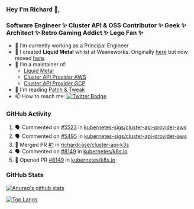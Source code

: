 ### Hey I'm Richard 👋, 

<h3 align="left">Software Engineer ✨ Cluster API & OSS Contributor ✨ Geek ✨ Architect ✨ Retro Gaming Addict ✨ Lego Fan ✨</h3>

- 🔭 I’m currently working as a Principal Engineer
- 📯 I created **Liquid Metal** whilst at Weaveworks. Originally [here](https://github.com/weaveworks-liquidmetal) but now moved [here](https://github.com/liquidmetal-dev).
- 👯 I’m a maintainer of:
  -  [Liquid Metal](https://github.com/liquidmetal-dev)
  -  [Cluster API Provider AWS](https://github.com/kubernetes-sigs/cluster-api-provider-aws)
  -  [Cluster API Provider GCP](https://github.com/kubernetes-sigs/cluster-api-provider-gcp)
- 💬 I'm reading [Patch & Tweak](https://bjooks.com/products/patch-tweak-exploring-modular-synthesis)
- 📫 How to reach me: [![Twitter Badge](https://img.shields.io/badge/-@fruit_case-00acee?style=flat&logo=Twitter&logoColor=white)](https://twitter.com/intent/follow?screen_name=fruit_case "Follow on Twitter")

### GitHub Activity 

<!--START_SECTION:activity-->
1. 🗣 Commented on [#5523](https://github.com/kubernetes-sigs/cluster-api-provider-aws/pull/5523#issuecomment-2939602333) in [kubernetes-sigs/cluster-api-provider-aws](https://github.com/kubernetes-sigs/cluster-api-provider-aws)
2. 🗣 Commented on [#5495](https://github.com/kubernetes-sigs/cluster-api-provider-aws/pull/5495#issuecomment-2936095785) in [kubernetes-sigs/cluster-api-provider-aws](https://github.com/kubernetes-sigs/cluster-api-provider-aws)
3. 🎉 Merged PR [#1](https://github.com/richardcase/cluster-api-k3s/pull/1) in [richardcase/cluster-api-k3s](https://github.com/richardcase/cluster-api-k3s)
4. 🗣 Commented on [#8149](https://github.com/kubernetes/k8s.io/pull/8149#issuecomment-2919331858) in [kubernetes/k8s.io](https://github.com/kubernetes/k8s.io)
5. 💪 Opened PR [#8149](https://github.com/kubernetes/k8s.io/pull/8149) in [kubernetes/k8s.io](https://github.com/kubernetes/k8s.io)
<!--END_SECTION:activity-->

### GitHub Stats

[![Anurag's github stats](https://github-readme-stats.vercel.app/api?username=richardcase&count_private=true&show_icons=true)](https://github.com/anuraghazra/github-readme-stats)

[![Top Langs](https://github-readme-stats.vercel.app/api/top-langs/?username=richardcase&hide=html&layout=compact)](https://github.com/anuraghazra/github-readme-stats)
